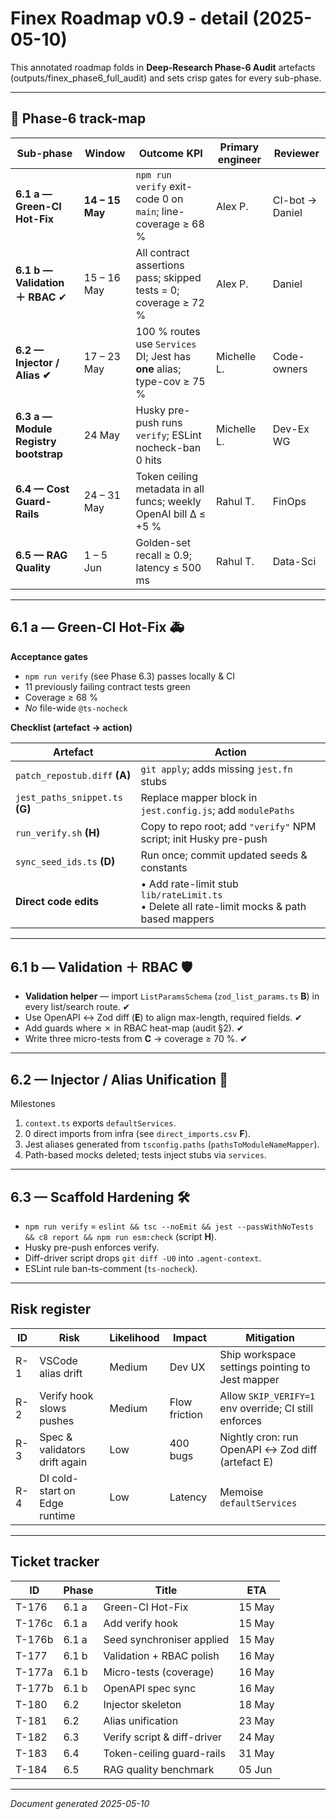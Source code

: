 # Finex Roadmap v0.9 - detail  (2025-05-10)

This annotated roadmap folds in **Deep-Research Phase-6 Audit** artefacts  
(outputs/finex_phase6_full_audit) and sets crisp gates for every sub-phase.

---

## 📍 Phase-6 track-map

| Sub-phase | Window | Outcome KPI | Primary engineer | Reviewer |
|-----------|--------|-------------|------------------|----------|
| **6.1 a — Green-CI Hot-Fix** | **14 – 15 May** | `npm run verify` exit-code 0 on `main`; line-coverage ≥ 68 % | Alex P. | CI-bot → Daniel |
| **6.1 b — Validation ＋ RBAC** ✔ | 15 – 16 May | All contract assertions pass; skipped tests = 0; coverage ≥ 72 % | Alex P. | Daniel |
| **6.2 — Injector / Alias ✔** | 17 – 23 May | 100 % routes use `Services` DI; Jest has **one** alias; type-cov ≥ 75 % | Michelle L. | Code-owners |
| **6.3 a — Module Registry bootstrap** | 24 May | Husky pre-push runs `verify`; ESLint nocheck-ban 0 hits | Michelle L. | Dev-Ex WG |
| **6.4 — Cost Guard-Rails** | 24 – 31 May | Token ceiling metadata in all funcs; weekly OpenAI bill Δ ≤ +5 % | Rahul T. | FinOps |
| **6.5 — RAG Quality** | 1 – 5 Jun | Golden-set recall ≥ 0.9; latency ≤ 500 ms | Rahul T. | Data-Sci |

---

## 6.1 a — Green-CI Hot-Fix 🚑

**Acceptance gates**

* `npm run verify` (see Phase 6.3) passes locally & CI  
* 11 previously failing contract tests green  
* Coverage ≥ 68 %  
* *No* file-wide `@ts-nocheck`

**Checklist (artefact → action)**

| Artefact | Action |
|----------|--------|
| `patch_repostub.diff` **(A)** | `git apply`; adds missing `jest.fn` stubs |
| `jest_paths_snippet.ts` **(G)** | Replace mapper block in `jest.config.js`; add `modulePaths` |
| `run_verify.sh` **(H)** | Copy to repo root; add `"verify"` NPM script; init Husky pre-push |
| `sync_seed_ids.ts` **(D)** | Run once; commit updated seeds & constants |
| **Direct code edits** | • Add rate-limit stub `lib/rateLimit.ts`<br>• Delete all rate-limit mocks & path based mappers |

---

## 6.1 b — Validation ＋ RBAC 🛡️

* **Validation helper** — import `ListParamsSchema` (`zod_list_params.ts` **B**) in every list/search route. ✔  
* Use OpenAPI ↔ Zod diff (**E**) to align max-length, required fields. ✔  
* Add guards where ✗ in RBAC heat-map (audit §2). ✔  
* Write three micro-tests from **C** → coverage ≥ 70 %. ✔  

---

## 6.2 — Injector / Alias Unification 🧩

Milestones  

1. `context.ts` exports `defaultServices`.  
2. 0 direct imports from infra (see `direct_imports.csv` **F**).  
3. Jest aliases generated from `tsconfig.paths` (`pathsToModuleNameMapper`).  
4. Path-based mocks deleted; tests inject stubs via `services`.  

---

## 6.3 — Scaffold Hardening 🛠️

* `npm run verify` = `eslint && tsc --noEmit && jest --passWithNoTests && c8 report && npm run esm:check` (script **H**).  
* Husky pre-push enforces verify.  
* Diff-driver script drops `git diff -U0` into `.agent-context`.  
* ESLint rule ban-ts-comment (`ts-nocheck`).

---

## Risk register

| ID | Risk | Likelihood | Impact | Mitigation |
|----|------|-----------|--------|------------|
| R-1 | VSCode alias drift | Medium | Dev UX | Ship workspace settings pointing to Jest mapper |
| R-2 | Verify hook slows pushes | Medium | Flow friction | Allow `SKIP_VERIFY=1` env override; CI still enforces |
| R-3 | Spec & validators drift again | Low | 400 bugs | Nightly cron: run OpenAPI ↔ Zod diff (artefact E) |
| R-4 | DI cold-start on Edge runtime | Low | Latency | Memoise `defaultServices` |

---

## Ticket tracker

| ID | Phase | Title | ETA |
|----|-------|-------|-----|
| T-176  | 6.1 a | Green-CI Hot-Fix           | 15 May |
| T-176c | 6.1 a | Add verify hook            | 15 May |
| T-176b | 6.1 a | Seed synchroniser applied  | 15 May |
| T-177  | 6.1 b | Validation + RBAC polish   | 16 May |
| T-177a | 6.1 b | Micro-tests (coverage)     | 16 May |
| T-177b | 6.1 b | OpenAPI spec sync          | 16 May |
| T-180  | 6.2 | Injector skeleton           | 18 May |
| T-181  | 6.2 | Alias unification           | 23 May |
| T-182  | 6.3 | Verify script & diff-driver | 24 May |
| T-183  | 6.4 | Token-ceiling guard-rails   | 31 May |
| T-184  | 6.5 | RAG quality benchmark       | 05 Jun |

---

*Document generated 2025-05-10*
